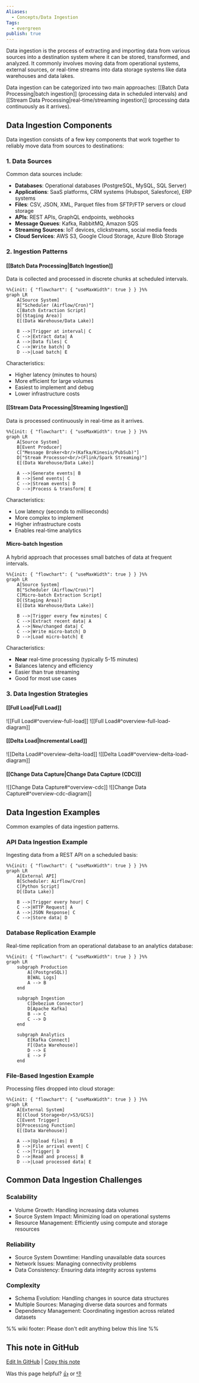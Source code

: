 ```yaml
---
Aliases:
  - Concepts/Data Ingestion
Tags:
  - evergreen
publish: true
---
```


Data ingestion is the process of extracting and importing data from various sources into a destination system where it can be stored, transformed, and analyzed. It commonly involves moving data from operational systems, external sources, or real-time streams into data storage systems like data warehouses and data lakes.

Data ingestion can be categorized into two main approaches: [[Batch Data Processing|batch ingestion]] (processing data in scheduled intervals) and [[Stream Data Processing|real-time/streaming ingestion]] (processing data continuously as it arrives).

## Data Ingestion Components

Data ingestion consists of a few key components that work together to reliably move data from sources to destinations:

### 1. Data Sources

Common data sources include:

- **Databases**: Operational databases (PostgreSQL, MySQL, SQL Server)
- **Applications**: SaaS platforms, CRM systems (Hubspot, Salesforce), ERP systems
- **Files**: CSV, JSON, XML, Parquet files from SFTP/FTP servers or cloud storage
- **APIs**: REST APIs, GraphQL endpoints, webhooks
- **Message Queues**: Kafka, RabbitMQ, Amazon SQS
- **Streaming Sources**: IoT devices, clickstreams, social media feeds
- **Cloud Services**: AWS S3, Google Cloud Storage, Azure Blob Storage

### 2. Ingestion Patterns

#### [[Batch Data Processing|Batch Ingestion]]

Data is collected and processed in discrete chunks at scheduled intervals.

```mermaid
%%{init: { "flowchart": { "useMaxWidth": true } } }%%
graph LR
    A[Source System] 
    B["Scheduler (Airflow/Cron)"]
    C[Batch Extraction Script]
    D[(Staging Area)]
    E[(Data Warehouse/Data Lake)]
    
    B -->|Trigger at interval| C
    C -->|Extract data| A
    A -->|Data files| C
    C -->|Write batch| D
    D -->|Load batch| E
```

Characteristics:

- Higher latency (minutes to hours)
- More efficient for large volumes
- Easiest to implement and debug
- Lower infrastructure costs

#### [[Stream Data Processing|Streaming Ingestion]]

Data is processed continuously in real-time as it arrives.

```mermaid
%%{init: { "flowchart": { "useMaxWidth": true } } }%%
graph LR
    A[Source System] 
    B[Event Producer]
    C["Message Broker<br/>(Kafka/Kinesis/PubSub)"]
    D["Stream Processor<br/>(Flink/Spark Streaming)"]
    E[(Data Warehouse/Data Lake)]
    
    A -->|Generate events| B
    B -->|Send events| C
    C -->|Stream events| D
    D -->|Process & transform| E
```

Characteristics:

- Low latency (seconds to milliseconds)
- More complex to implement
- Higher infrastructure costs
- Enables real-time analytics

#### Micro-batch Ingestion

A hybrid approach that processes small batches of data at frequent intervals.

```mermaid
%%{init: { "flowchart": { "useMaxWidth": true } } }%%
graph LR
    A[Source System]
    B["Scheduler (Airflow/Cron)"]
    C[Micro-batch Extraction Script]
    D[(Staging Area)]
    E[(Data Warehouse/Data Lake)]

    B -->|Trigger every few minutes| C
    C -->|Extract recent data| A
    A -->|New/changed data| C
    C -->|Write micro-batch| D
    D -->|Load micro-batch| E
```

Characteristics:

- **Near** real-time processing (typically 5-15 minutes)
- Balances latency and efficiency
- Easier than true streaming
- Good for most use cases

### 3. Data Ingestion Strategies

#### [[Full Load|Full Load]]

![[Full Load#^overview-full-load]]
![[Full Load#^overview-full-load-diagram]]

#### [[Delta Load|Incremental Load]]

![[Delta Load#^overview-delta-load]]
![[Delta Load#^overview-delta-load-diagram]]

#### [[Change Data Capture|Change Data Capture (CDC)]]

![[Change Data Capture#^overview-cdc]]
![[Change Data Capture#^overview-cdc-diagram]]

## Data Ingestion Examples

Common examples of data ingestion patterns.

### API Data Ingestion Example

Ingesting data from a REST API on a scheduled basis:

```mermaid
%%{init: { "flowchart": { "useMaxWidth": true } } }%%
graph LR
    A[External API] 
    B[Scheduler: Airflow/Cron]
    C[Python Script]
    D[(Data Lake)]
    
    B -->|Trigger every hour| C
    C -->|HTTP Request| A
    A -->|JSON Response| C
    C -->|Store data| D
```

### Database Replication Example

Real-time replication from an operational database to an analytics database:

```mermaid
%%{init: { "flowchart": { "useMaxWidth": true } } }%%
graph LR
    subgraph Production
        A[(PostgreSQL)]
        B[WAL Logs]
        A --> B
    end
    
    subgraph Ingestion
        C[Debezium Connector]
        D[Apache Kafka]
        B --> C
        C --> D
    end
    
    subgraph Analytics
        E[Kafka Connect]
        F[(Data Warehouse)]
        D --> E
        E --> F
    end
```

### File-Based Ingestion Example

Processing files dropped into cloud storage:

```mermaid
%%{init: { "flowchart": { "useMaxWidth": true } } }%%
graph LR
    A[External System] 
    B[(Cloud Storage<br/>S3/GCS)]
    C[Event Trigger]
    D[Processing Function]
    E[(Data Warehouse)]
    
    A -->|Upload files| B
    B -->|File arrival event| C
    C -->|Trigger| D
    D -->|Read and process| B
    D -->|Load processed data| E
```

## Common Data Ingestion Challenges

### Scalability

- Volume Growth: Handling increasing data volumes
- Source System Impact: Minimizing load on operational systems
- Resource Management: Efficiently using compute and storage resources

### Reliability

- Source System Downtime: Handling unavailable data sources
- Network Issues: Managing connectivity problems
- Data Consistency: Ensuring data integrity across systems

### Complexity

- Schema Evolution: Handling changes in source data structures
- Multiple Sources: Managing diverse data sources and formats
- Dependency Management: Coordinating ingestion across related datasets

%% wiki footer: Please don't edit anything below this line %%

## This note in GitHub

<span class="git-footer">[Edit In GitHub](https://github.dev/data-engineering-community/data-engineering-wiki/blob/main/Concepts/Data%20Ingestion/Data%20Ingestion.md "git-hub-edit-note") | [Copy this note](https://raw.githubusercontent.com/data-engineering-community/data-engineering-wiki/main/Concepts/Data%20Ingestion/Data%20Ingestion.md "git-hub-copy-note")</span>

<span class="git-footer">Was this page helpful?
[👍](https://tally.so/r/mOaxjk?rating=Yes&url=https://dataengineering.wiki/Concepts/Data%20Ingestion/Data%20Ingestion) or [👎](https://tally.so/r/mOaxjk?rating=No&url=https://dataengineering.wiki/Concepts/Data%20Ingestion/Data%20Ingestion)</span>
